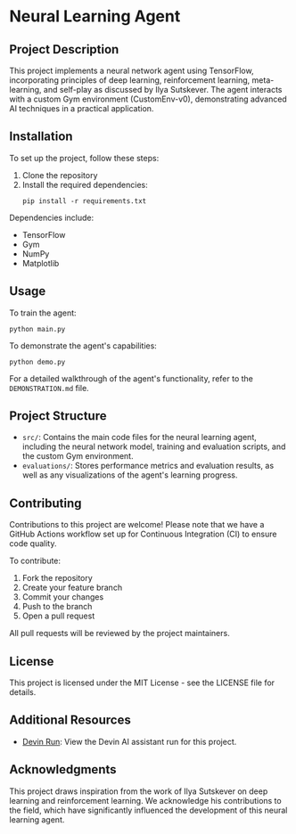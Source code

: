 # Neural Learning Agent

## Project Description
This project implements a neural network agent using TensorFlow, incorporating principles of deep learning, reinforcement learning, meta-learning, and self-play as discussed by Ilya Sutskever. The agent interacts with a custom Gym environment (CustomEnv-v0), demonstrating advanced AI techniques in a practical application.

## Installation
To set up the project, follow these steps:

1. Clone the repository
2. Install the required dependencies:
   ```
   pip install -r requirements.txt
   ```

Dependencies include:
- TensorFlow
- Gym
- NumPy
- Matplotlib

## Usage
To train the agent:
```
python main.py
```

To demonstrate the agent's capabilities:
```
python demo.py
```

For a detailed walkthrough of the agent's functionality, refer to the `DEMONSTRATION.md` file.

## Project Structure
- `src/`: Contains the main code files for the neural learning agent, including the neural network model, training and evaluation scripts, and the custom Gym environment.
- `evaluations/`: Stores performance metrics and evaluation results, as well as any visualizations of the agent's learning progress.

## Contributing
Contributions to this project are welcome! Please note that we have a GitHub Actions workflow set up for Continuous Integration (CI) to ensure code quality.

To contribute:
1. Fork the repository
2. Create your feature branch
3. Commit your changes
4. Push to the branch
5. Open a pull request

All pull requests will be reviewed by the project maintainers.

## License
This project is licensed under the MIT License - see the LICENSE file for details.

## Additional Resources
- [Devin Run](https://preview.devin.ai/devin/88e096bd2cfc4484aa4aa1014eb56004): View the Devin AI assistant run for this project.

## Acknowledgments
This project draws inspiration from the work of Ilya Sutskever on deep learning and reinforcement learning. We acknowledge his contributions to the field, which have significantly influenced the development of this neural learning agent.